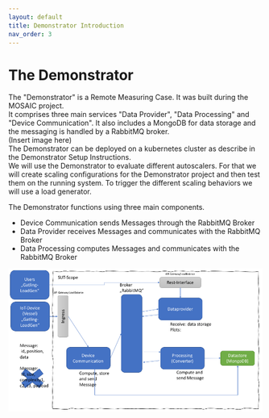 ```yaml
---
layout: default
title: Demonstrator Introduction
nav_order: 3
---
```


# The Demonstrator  

The "Demonstrator" is a Remote Measuring Case. It was built during the MOSAIC project.  
It comprises three main services "Data Provider", "Data Processing" and "Device Communication". It also includes a MongoDB for data storage and the messaging is handled by a RabbitMQ broker.  
(Insert image here)  
The Demonstrator can be deployed on a kubernetes cluster as describe in the Demonstrator Setup Instructions.  
We will use the Demonstrator to evaluate different autoscalers. For that we will create scaling configurations for the Demonstrator project and then test them on the running system. To trigger the different scaling behaviors we will use a load generator.

The Demonstrator functions using three main components. 

- Device Communication sends Messages through the RabbitMQ Broker
- Data Provider receives Messages and communicates with the RabbitMQ Broker
- Data Processing computes Messages and communicates with the RabbitMQ Broker

![Architecture](../demonstratorDownloads/IoT-Tracker.png)